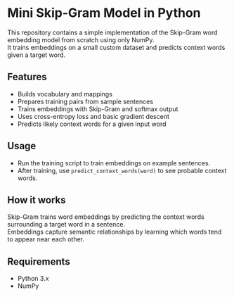 # Mini Skip-Gram Model in Python

This repository contains a simple implementation of the Skip-Gram word embedding model from scratch using only NumPy.  
It trains embeddings on a small custom dataset and predicts context words given a target word.

## Features

- Builds vocabulary and mappings
- Prepares training pairs from sample sentences
- Trains embeddings with Skip-Gram and softmax output
- Uses cross-entropy loss and basic gradient descent
- Predicts likely context words for a given input word

## Usage

- Run the training script to train embeddings on example sentences.
- After training, use `predict_context_words(word)` to see probable context words.

## How it works

Skip-Gram trains word embeddings by predicting the context words surrounding a target word in a sentence.  
Embeddings capture semantic relationships by learning which words tend to appear near each other.

## Requirements

- Python 3.x  
- NumPy

